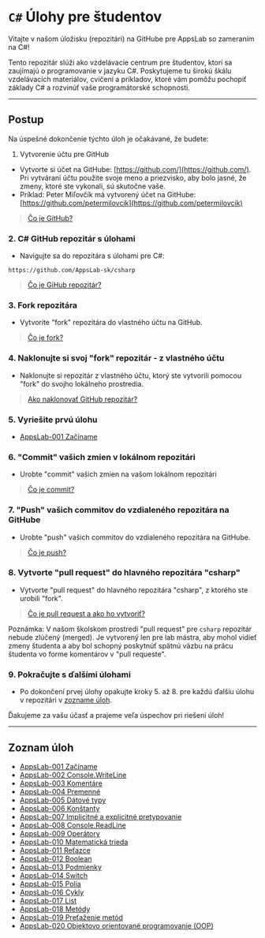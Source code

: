 # `C#` Úlohy pre študentov

Vitajte v našom úložisku (repozitári) na GitHube pre AppsLab  so zameraním na C#!

Tento repozitár slúži ako vzdelávacie centrum pre študentov, ktorí sa zaujímajú o programovanie v jazyku C#. Poskytujeme tu širokú škálu vzdelávacích materiálov, cvičení a príkladov, ktoré vám pomôžu pochopiť základy C# a rozvinúť vaše programátorské schopnosti.

---

## Postup

Na úspešné dokončenie týchto úloh je očakávané, že budete:

1. Vytvorenie účtu pre GitHub

- Vytvorte si účet na GitHube: [https://github.com/](https://github.com/). Pri vytváraní účtu použite svoje meno a priezvisko, aby bolo jasné, že zmeny, ktoré ste vykonali, sú skutočne vaše.
- Príklad: Peter Miľovčík má vytvorený účet na GitHube: [https://github.com/petermilovcik](https://github.com/petermilovcik)

> [Čo je GitHub?](/lekcie/What_is_GitHub.md)

### 2. C# GitHub repozitár s úlohami

- Navigujte sa do repozitára s úlohami pre C#:

``` url
https://github.com/AppsLab-sk/csharp
```

> [Čo je GiHub repozitár?](/lekcie/What_is_GitHub_repository.md)

### 3. Fork repozitára

- Vytvorite "fork" repozitára do vlastného účtu na GitHub.

> [Čo je fork?](/lekcie/What_is_fork.md)

### 4. Naklonujte si svoj "fork" repozitár - z vlastného účtu

- Naklonujte si repozitár z vlastného účtu, ktorý ste vytvorili pomocou "fork" do svojho lokálneho prostredia.

> [Ako naklonovať GitHub repozitár?](/lekcie/How_to_clone_GitHub_repository.md)

### 5. Vyriešite prvú úlohu

- [AppsLab-001 Začíname](lekcie/AppsLab-001-StartHere.md)

### 6. "Commit" vašich zmien v lokálnom repozitári

- Urobte "commit" vašich zmien na vašom lokálnom repozitári

> [Čo je commit?](/lekcie/What_is_commit.md)

### 7. "Push" vašich commitov do vzdialeného repozitára na GitHube

- Urobte "push" vašich commitov do vzdialeného repozitára na GitHube.

> [Čo je push?](/lekcie/What_is_push.md)

### 8. Vytvorte "pull request" do hlavného repozitára "csharp"

- Vytvorte "pull request" do hlavného repozitára "csharp", z ktorého ste urobili "fork".

> [Čo je pull request a ako ho vytvoriť?](/lekcie/How_to_create_pull_request.md)

Poznámka: V našom školskom prostredí "pull request" pre `csharp` repozitár nebude zlúčený (merged). Je vytvorený len pre lab mástra, aby mohol vidieť zmeny študenta a aby bol schopný poskytnúť spätnú väzbu na prácu študenta vo forme komentárov v "pull requeste".

### 9. Pokračujte s ďalšími úlohami

- Po dokončení prvej úlohy opakujte kroky 5. až 8. pre každú ďalšiu úlohu v repozitári v [zozname úloh](#zoznam-úloh).

Ďakujeme za vašu účasť a prajeme veľa úspechov pri riešení úloh!

---

## Zoznam úloh

- [AppsLab-001 Začíname](lekcie/AppsLab-001-StartHere.md)
- [AppsLab-002 Console.WriteLine](/lekcie/AppsLab-002-ConsoleWriteLine.md)
- [AppsLab-003 Komentáre](/lekcie/AppsLab-003-Comments.md)
- [AppsLab-004 Premenné](/lekcie/AppsLab-004-Variables.md)
- [AppsLab-005 Dátové typy](/lekcie/AppsLab-005-DataTypes.md)
- [AppsLab-006 Konštanty](/lekcie/AppsLab-006-Constants.md)
- [AppsLab-007 Implicitné a explicitné pretypovanie](/lekcie/AppsLab-007-Casting.md)
- [AppsLab-008 Console.ReadLine](/lekcie/AppsLab-008-ConsoleReadLine.md)
- [AppsLab-009 Operátory](/lekcie/AppsLab-009-Operators.md)
- [AppsLab-010 Matematická trieda](/lekcie/AppsLab-010-Math.md)
- [AppsLab-011 Reťazce](/lekcie/AppsLab-011-Strings.md)
- [AppsLab-012 Boolean](/lekcie/AppsLab-012-Boolean.md)
- [AppsLab-013 Podmienky](/lekcie/AppsLab-013-Conditions.md)
- [AppsLab-014 Switch](/lekcie/AppsLab-014-Switch.md)
- [AppsLab-015 Polia](/lekcie/AppsLab-015-Arrays.md)
- [AppsLab-016 Cykly](/lekcie/AppsLab-016-Loops.md)
- [AppsLab-017 List](/lekcie/AppsLab-017-List.md)
- [AppsLab-018 Metódy](/lekcie/AppsLab-018-Methods.md)
- [AppsLab-019 Preťaženie metód](/lekcie/AppsLab-019-MethodsOverloading.md)
- [AppsLab-020 Objektovo orientované programovanie (OOP)](/lekcie/AppsLab-020-OOP.md)
